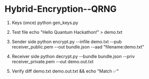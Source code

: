 # Hybrid-Encryption--QRNG
1) Keys (once)
python gen_keys.py

2) Test file
echo "Hello Quantum Hackathon!" > demo.txt

3) Sender side
python encrypt.py --infile demo.txt --pub receiver_public.pem --out bundle.json --aad "filename:demo.txt"

4) Receiver side
python decrypt.py --bundle bundle.json --priv receiver_private.pem --out demo.out.txt

5) Verify
diff demo.txt demo.out.txt && echo "Match ✅"
